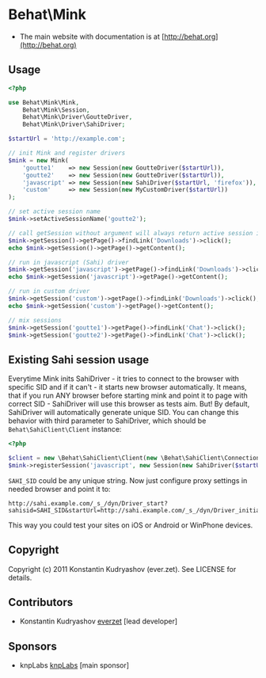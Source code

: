 Behat\Mink
==========

* The main website with documentation is at [http://behat.org](http://behat.org)

Usage
-----

``` php
<?php

use Behat\Mink\Mink,
    Behat\Mink\Session,
    Behat\Mink\Driver\GoutteDriver,
    Behat\Mink\Driver\SahiDriver;

$startUrl = 'http://example.com';

// init Mink and register drivers
$mink = new Mink(
    'goutte1'    => new Session(new GoutteDriver($startUrl)),
    'goutte2'    => new Session(new GoutteDriver($startUrl)),
    'javascript' => new Session(new SahiDriver($startUrl, 'firefox')),
    'custom'     => new Session(new MyCustomDriver($startUrl))
);

// set active session name
$mink->setActiveSessionName('goutte2');

// call getSession without argument will always return active session if has one (goutte2 here)
$mink->getSession()->getPage()->findLink('Downloads')->click();
echo $mink->getSession()->getPage()->getContent();

// run in javascript (Sahi) driver
$mink->getSession('javascript')->getPage()->findLink('Downloads')->click();
echo $mink->getSession('javascript')->getPage()->getContent();

// run in custom driver
$mink->getSession('custom')->getPage()->findLink('Downloads')->click();
echo $mink->getSession('custom')->getPage()->getContent();

// mix sessions
$mink->getSession('goutte1')->getPage()->findLink('Chat')->click();
$mink->getSession('goutte2')->getPage()->findLink('Chat')->click();
```

Existing Sahi session usage
---------------------------

Everytime Mink inits SahiDriver - it tries to connect to the browser with specific SID and if it can't - it starts new browser automatically. It means, that if you run ANY browser before starting mink and point it to page with correct SID - SahiDriver will use this browser as tests aim. But! By default, SahiDriver will automatically generate unique SID. You can change this behavior with third parameter to SahiDriver, which should be `Behat\SahiClient\Client` instance:

``` php
<?php

$client = new \Behat\SahiClient\Client(new \Behat\SahiClient\Connection('SAHI_SID'));
$mink->registerSession('javascript', new Session(new SahiDriver($startUrl, 'firefox', $client)));
```

`SAHI_SID` could be any unique string.
Now just configure proxy settings in needed browser and point it to:

    http://sahi.example.com/_s_/dyn/Driver_start?sahisid=SAHI_SID&startUrl=http://sahi.example.com/_s_/dyn/Driver_initialized

This way you could test your sites on iOS or Android or WinPhone devices.

Copyright
---------

Copyright (c) 2011 Konstantin Kudryashov (ever.zet). See LICENSE for details.

Contributors
------------

* Konstantin Kudryashov [everzet](http://github.com/everzet) [lead developer]

Sponsors
--------

* knpLabs [knpLabs](http://www.knplabs.com/) [main sponsor]

